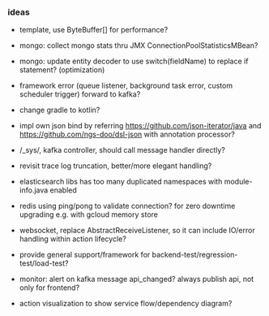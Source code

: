 ### ideas
* template, use ByteBuffer[] for performance?
* mongo: collect mongo stats thru JMX ConnectionPoolStatisticsMBean?
* mongo: update entity decoder to use switch(fieldName) to replace if statement? (optimization)
* framework error (queue listener, background task error, custom scheduler trigger) forward to kafka?
* change gradle to kotlin?
* impl own json bind by referring https://github.com/json-iterator/java and https://github.com/ngs-doo/dsl-json with annotation processor?

* /_sys/, kafka controller, should call message handler directly?
* revisit trace log truncation, better/more elegant handling?

* elasticsearch libs has too many duplicated namespaces with module-info.java enabled

* redis using ping/pong to validate connection? for zero downtime upgrading e.g. with gcloud memory store
* websocket, replace AbstractReceiveListener, so it can include IO/error handling within action lifecycle?

* provide general support/framework for backend-test/regression-test/load-test?

* monitor: alert on kafka message api_changed? always publish api, not only for frontend?
* action visualization to show service flow/dependency diagram?
